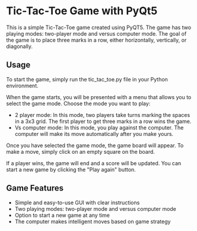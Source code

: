 # Tic-Tac-Toe Game with PyQt5

This is a simple Tic-Tac-Toe game created using PyQT5. The game has two playing modes: two-player mode and versus computer mode. 
The goal of the game is to place three marks in a row, either horizontally, vertically, or diagonally.

## Usage
To start the game, simply run the tic_tac_toe.py file in your Python environment.

When the game starts, you will be presented with a menu that allows you to select the game mode. Choose the mode you want to play:

* 2 player mode: In this mode, two players take turns marking the spaces in a 3x3 grid. The first player to get three marks in a row wins the game.
* Vs computer mode: In this mode, you play against the computer. The computer will make its move automatically after you make yours.

Once you have selected the game mode, the game board will appear. To make a move, simply click on an empty square on the board.

If a player wins, the game will end and a score will be updated. You can start a new game by clicking the "Play again" button.

## Game Features

* Simple and easy-to-use GUI with clear instructions
* Two playing modes: two-player mode and versus computer mode
* Option to start a new game at any time
* The computer makes intelligent moves based on game strategy
